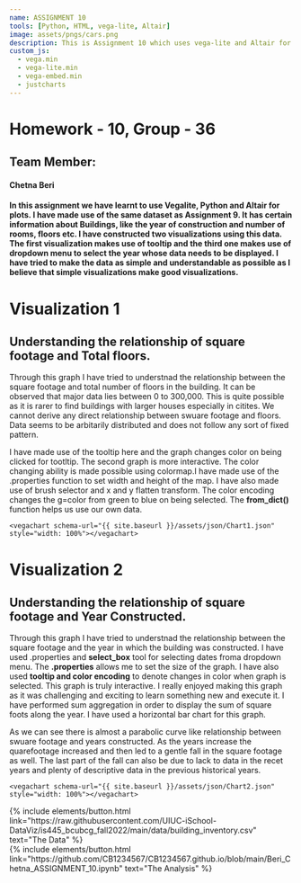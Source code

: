 ```yaml
---
name: ASSIGNMENT 10
tools: [Python, HTML, vega-lite, Altair]
image: assets/pngs/cars.png
description: This is Assignment 10 which uses vega-lite and Altair for interactivity.
custom_js:
  - vega.min
  - vega-lite.min
  - vega-embed.min
  - justcharts
---
```


# Homework - 10, Group - 36
## Team Member: 
#### Chetna Beri

#### In this assignment we have learnt to use Vegalite, Python and Altair for plots. I have made use of the same dataset as Assignment 9. It has certain information about Buildings, like the year of construction and number of rooms, floors etc. I have constructed two visualizations using this data. The first visualization makes use of tooltip and the third one makes use of dropdown menu to select the year whose data needs to be displayed. I have tried to make the data as simple and understandable as possible as I believe that simple visualizations make good visualizations.


# Visualization 1
## Understanding the relationship of square footage and Total floors.
Through this graph I have tried to understnad the relationship between the square footage and total number of floors in the building. It can be observed that major data lies between 0 to 300,000. This is quite possible as it is rarer to find buildings with larger houses especially in citites. We cannot derive any direct relationship between swuare footage and floors. Data seems to be arbitarily distributed and does not follow any sort of fixed pattern.

I have made use of the tooltip here and the graph changes color on being clicked for tootltip. The second graph is more interactive. The color changing ability is made possible using colormap.I have made use of the .properties function to set width and height of the map. I have also made use of brush selector and x and y flatten transform. The color encoding changes the g=color from green to blue on being selected. The **from_dict()** function helps us use our own data.  


```
<vegachart schema-url="{{ site.baseurl }}/assets/json/Chart1.json" style="width: 100%"></vegachart>
```

<vegachart schema-url="{{ site.baseurl }}/assets/def.txt" style="width: 100%"></vegachart>

# Visualization 2
## Understanding the relationship of square footage and Year Constructed.
Through this graph I have tried to understnad the relationship between the square footage and the year in which the building was constructed. I have used .properties and **select_box** tool for selecting dates froma dropdown menu. The **.properties** allows me to set the size of the graph. I have also used **tooltip and color encoding** to denote changes in color when graph is selected. This graph is truly interactive. I really enjoyed making this graph as it was challenging and exciting to learn something new and execute it. I have performed sum aggregation in order to display the sum of square foots along the year. I have used a horizontal bar chart for this graph.

As we can see there is almost a parabolic curve like relationship between swuare footage and years constructed. As the years increase the quarefootage increased and then led to a gentle fall in the square footage as well. The last part of the fall can also be due to lack to data in the recet years and plenty of descriptive data in the previous historical years. 


```
<vegachart schema-url="{{ site.baseurl }}/assets/json/Chart2.json" style="width: 100%"></vegachart>
```

<vegachart schema-url="{{ site.baseurl }}/assets/json/Chart2.json" style="width: 100%"></vegachart>


<div class="left">
{% include elements/button.html link="https://raw.githubusercontent.com/UIUC-iSchool-DataViz/is445_bcubcg_fall2022/main/data/building_inventory.csv" text="The Data" %}
</div>

<div class="right">
{% include elements/button.html link="https://github.com/CB1234567/CB1234567.github.io/blob/main/Beri_Chetna_ASSIGNMENT_10.ipynb" text="The Analysis" %}
</div>

